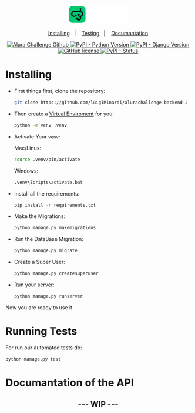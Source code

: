 <div align="center">
   <a href="https://github.com/alura-challenges/challenge-back-end">
    <img  src="https://raw.githubusercontent.com/luigiMinardi/alurachallenge-backend/7a2de4fd13d827d8b5bbde9a77d5a42e380cc25f/.github/challenges-logo.svg" alt="Alura Challenges" width="160px">
  </a>
</div>
<p align="center">
  <a href="#installing">Installing</a>&nbsp;&nbsp;&nbsp;|&nbsp;&nbsp;&nbsp;
  <a href="#running-tests">Testing</a>&nbsp;&nbsp;&nbsp;|&nbsp;&nbsp;&nbsp;
  <a href="#documantation-of-the-api">Documantation</a>
</p>
<div align="center">
  <a href="https://github.com/alura-challenges/challenge-back-end">
    <img alt="Alura Challenge Github" src="https://img.shields.io/badge/Alura-Challenge-%2300C86F">
  </a>
  <a href="https://www.python.org/downloads/">
    <img alt="PyPI - Python Version" src="https://img.shields.io/pypi/pyversions/djangorestframework?color=%2300C86F">
  </a>
  <a href="https://www.django-rest-framework.org/#requirements">
    <img alt="PyPI - Django Version" src="https://img.shields.io/pypi/djversions/djangorestframework?color=%2300C86F">
  </a>
  <a href="https://github.com/luigiMinardi/alurachallenge-backend/blob/main/LICENSE">
    <img alt="GitHub license" src="https://img.shields.io/badge/license-MIT-%2300C86F">
  </a>
  <a href="https://pypi.org/project/djangorestframework/">
    <img alt="PyPI - Status" src="https://img.shields.io/pypi/status/djangorestframework">
  </a>
</div>

# Installing

* First things first, clone the repository:

  ```bash
  git clone https://github.com/luigiMinardi/alurachallenge-backend-2
  ```

* Then create a [Virtual Enviroment](https://outline.com/HaJ3zA) for you:

  ```bash
  python -m venv .venv
  ```
  
* Activate Your `venv`:

  Mac/Linux:
  ```bash
  source .venv/bin/activate 
  ```
  Windows:
  ```cmd
  .venv\Scripts\activate.bat
  ```

* Install all the requirements:

  ```bash
  pip install -r requirements.txt
  ```

* Make the Migrations:

  ```bash
  python manage.py makemigrations
  ```

* Run the DataBase Migration:

  ```bash
  python manage.py migrate
  ```

* Create a Super User:
  ```bash
  python manage.py createsuperuser
  ```

* Run your server:

  ```bash
  python manage.py runserver
  ```

Now you are ready to use it.


# Running Tests

For run our automated tests do:

```bash
python manage.py test
```

# Documantation of the API

<div align="center">

## --- WIP ---
</div>